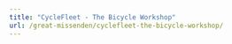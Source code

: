 ```yaml
---
title: "CycleFleet - The Bicycle Workshop"
url: /great-missenden/cyclefleet-the-bicycle-workshop/
---
```

